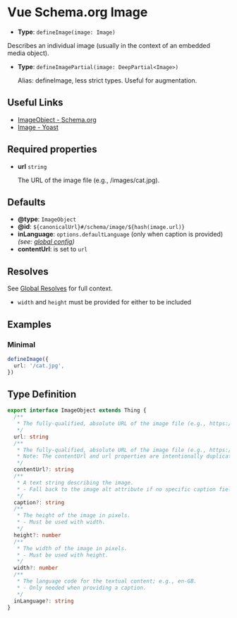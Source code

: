 # Vue Schema.org Image


- **Type**: `defineImage(image: Image)`

Describes an individual image (usually in the context of an embedded media object).

- **Type**: `defineImagePartial(image: DeepPartial<Image>)`

  Alias: defineImage, less strict types. Useful for augmentation.


## Useful Links

- [ImageObject - Schema.org](https://schema.org/ImageObject)
- [Image - Yoast](https://developer.yoast.com/features/schema/pieces/image)

## Required properties

- **url** `string`

  The URL of the image file (e.g., /images/cat.jpg).


## Defaults

- **@type**: `ImageObject`
- **@id**: `${canonicalUrl}#/schema/image/${hash(image.url)}`
- **inLanguage**: `options.defaultLanguage` (only when caption is provided) _(see: [global config](/guide/global-config.html))_
- **contentUrl**: is set to `url`


## Resolves

See [Global Resolves](/guide/how-it-works.html#global-resolves) for full context.

- `width` and `height` must be provided for either to be included

## Examples


### Minimal

```ts
defineImage({
  url: '/cat.jpg',
})
```


## Type Definition

```ts
export interface ImageObject extends Thing {
  /**
   * The fully-qualified, absolute URL of the image file (e.g., https://www.example.com/images/cat.jpg).
   */
  url: string
  /**
   * The fully-qualified, absolute URL of the image file (e.g., https://www.example.com/images/cat.jpg).
   * Note: The contentUrl and url properties are intentionally duplicated.
   */
  contentUrl?: string
  /**
   * A text string describing the image.
   * - Fall back to the image alt attribute if no specific caption field exists or is defined.
   */
  caption?: string
  /**
   * The height of the image in pixels.
   * - Must be used with width.
   */
  height?: number
  /**
   * The width of the image in pixels.
   * - Must be used with height.
   */
  width?: number
  /**
   * The language code for the textual content; e.g., en-GB.
   * - Only needed when providing a caption.
   */
  inLanguage?: string
}
```
